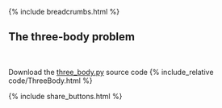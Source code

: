 {% include breadcrumbs.html %}

## The three-body problem
<div class="header_line"><br/></div>

Download the [three_body.py](code/three_body.py) source code
{% include_relative code/ThreeBody.html %}

<p style="clear:both;"></p>

{% include share_buttons.html %}